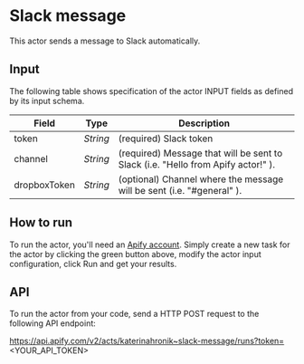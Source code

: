 # Slack message

This actor sends a message to Slack automatically.

## Input 

The following table shows specification of the actor INPUT fields as defined by its input schema. 

Field |	Type	| Description
---| ---| ---|
token|	*String*|	(required) Slack token
channel|	*String*|	(required) Message that will be sent to Slack (i.e.  "Hello from Apify actor!" ).
dropboxToken|	*String*|	(optional) Channel where the message will be sent (i.e. "#general" ).

## How to run

To run the actor, you'll need an [Apify account](https://my.apify.com/). Simply create a new task for the actor by clicking the green button above, modify the actor input configuration, click Run and get your results.

## API

To run the actor from your code, send a HTTP POST request to the following API endpoint: 

https://api.apify.com/v2/acts/katerinahronik~slack-message/runs?token=<YOUR_API_TOKEN>



